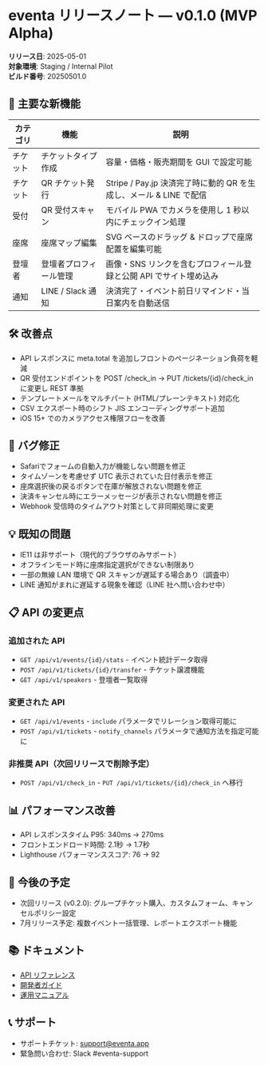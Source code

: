 # eventa リリースノート — v0.1.0 (MVP Alpha)

**リリース日**: 2025-05-01  
**対象環境**: Staging / Internal Pilot  
**ビルド番号**: 20250501.0

## 🎉 主要な新機能

| カテゴリ | 機能 | 説明 |
|---------|------|------|
| チケット | チケットタイプ作成 | 容量・価格・販売期間を GUI で設定可能 |
| チケット | QR チケット発行 | Stripe / Pay.jp 決済完了時に動的 QR を生成し、メール & LINE で配信 |
| 受付 | QR 受付スキャン | モバイル PWA でカメラを使用し 1 秒以内にチェックイン処理 |
| 座席 | 座席マップ編集 | SVG ベースのドラッグ & ドロップで座席配置を編集可能 |
| 登壇者 | 登壇者プロフィール管理 | 画像・SNS リンクを含むプロフィール登録と公開 API でサイト埋め込み |
| 通知 | LINE / Slack 通知 | 決済完了・イベント前日リマインド・当日案内を自動送信 |

## 🛠 改善点

- API レスポンスに meta.total を追加しフロントのページネーション負荷を軽減
- QR 受付エンドポイントを POST /check_in → PUT /tickets/{id}/check_in に変更し REST 準拠
- テンプレートメールをマルチパート (HTML/プレーンテキスト) 対応化
- CSV エクスポート時のシフト JIS エンコーディングサポート追加
- iOS 15+ でのカメラアクセス権限フローを改善

## 🐛 バグ修正

- Safariでフォームの自動入力が機能しない問題を修正
- タイムゾーンを考慮せず UTC 表示されていた日付表示を修正
- 座席選択後の戻るボタンで在庫が解放されない問題を修正
- 決済キャンセル時にエラーメッセージが表示されない問題を修正
- Webhook 受信時のタイムアウト対策として非同期処理に変更

## 💡 既知の問題

- IE11 は非サポート（現代的ブラウザのみサポート）
- オフラインモード時に座席指定選択ができない制限あり
- 一部の無線 LAN 環境で QR スキャンが遅延する場合あり（調査中）
- LINE 通知がまれに遅延する現象を確認（LINE 社へ問い合わせ中）

## 📋 API の変更点

### 追加された API

- `GET /api/v1/events/{id}/stats` - イベント統計データ取得
- `POST /api/v1/tickets/{id}/transfer` - チケット譲渡機能
- `GET /api/v1/speakers` - 登壇者一覧取得

### 変更された API

- `GET /api/v1/events` - `include` パラメータでリレーション取得可能に
- `POST /api/v1/tickets` - `notify_channels` パラメータで通知方法を指定可能に

### 非推奨 API（次回リリースで削除予定）

- `POST /api/v1/check_in` - `PUT /api/v1/tickets/{id}/check_in` へ移行

## 📊 パフォーマンス改善

- API レスポンスタイム P95: 340ms → 270ms
- フロントエンドロード時間: 2.1秒 → 1.7秒
- Lighthouse パフォーマンススコア: 76 → 92

## 📅 今後の予定

- 次回リリース (v0.2.0): グループチケット購入、カスタムフォーム、キャンセルポリシー設定
- 7月リリース予定: 複数イベント一括管理、レポートエクスポート機能

## 📚 ドキュメント

- [API リファレンス](https://docs.eventa.app/api)
- [開発者ガイド](https://docs.eventa.app/dev)
- [運用マニュアル](https://docs.eventa.app/ops)

## 📞 サポート

- サポートチケット: support@eventa.app
- 緊急問い合わせ: Slack #eventa-support